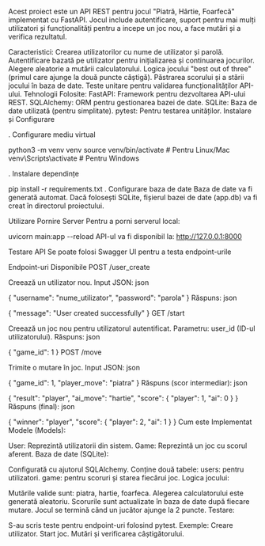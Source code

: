 
Acest proiect este un API REST pentru jocul "Piatră, Hârtie, Foarfecă" implementat cu FastAPI. Jocul include autentificare, suport pentru mai mulți utilizatori și funcționalități pentru a incepe un joc nou, a face mutări și a verifica rezultatul.

Caracteristici:
Crearea utilizatorilor cu nume de utilizator și parolă.
Autentificare bazată pe utilizator pentru inițializarea și continuarea jocurilor.
Alegere aleatorie a mutării calculatorului.
Logica jocului "best out of three" (primul care ajunge la două puncte câștigă).
Păstrarea scorului și a stării jocului în baza de date.
Teste unitare pentru validarea funcționalităților API-ului.
Tehnologii Folosite:
FastAPI: Framework pentru dezvoltarea API-ului REST.
SQLAlchemy: ORM pentru gestionarea bazei de date.
SQLite: Baza de date utilizată (pentru simplitate).
pytest: Pentru testarea unităților.
Instalare și Configurare


. Configurare mediu virtual



python3 -m venv venv
source venv/bin/activate  # Pentru Linux/Mac
venv\Scripts\activate     # Pentru Windows

. Instalare dependințe



pip install -r requirements.txt
. Configurare baza de date
Baza de date va fi generată automat. Dacă folosești SQLite, fișierul bazei de date (app.db) va fi creat în directorul proiectului.

Utilizare
Pornire Server
Pentru a porni serverul local:



uvicorn main:app --reload
API-ul va fi disponibil la: http://127.0.0.1:8000

Testare API
Se poate folosi Swagger UI pentru a testa endpoint-urile

Endpoint-uri Disponibile
POST /user_create

Creează un utilizator nou.
Input JSON:
json

{
  "username": "nume_utilizator",
  "password": "parola"
}
Răspuns:
json

{
  "message": "User created successfully"
}
GET /start

Creează un joc nou pentru utilizatorul autentificat.
Parametru: user_id (ID-ul utilizatorului).
Răspuns:
json

{
  "game_id": 1
}
POST /move

Trimite o mutare în joc.
Input JSON:
json

{
  "game_id": 1,
  "player_move": "piatra"
}
Răspuns (scor intermediar):
json

{
  "result": "player",
  "ai_move": "hartie",
  "score": {
    "player": 1,
    "ai": 0
  }
}
Răspuns (final):
json

{
  "winner": "player",
  "score": {
    "player": 2,
    "ai": 1
  }
}
Cum este Implementat
Modele (Models):

User: Reprezintă utilizatorii din sistem.
Game: Reprezintă un joc cu scorul aferent.
Baza de date (SQLite):

Configurată cu ajutorul SQLAlchemy.
Conține două tabele:
users: pentru utilizatori.
game: pentru scoruri și starea fiecărui joc.
Logica jocului:

Mutările valide sunt: piatra, hartie, foarfeca.
Alegerea calculatorului este generată aleatoriu.
Scorurile sunt actualizate în baza de date după fiecare mutare.
Jocul se termină când un jucător ajunge la 2 puncte.
Testare:

S-au scris teste pentru endpoint-uri folosind pytest.
Exemple:
Creare utilizator.
Start joc.
Mutări și verificarea câștigătorului.


